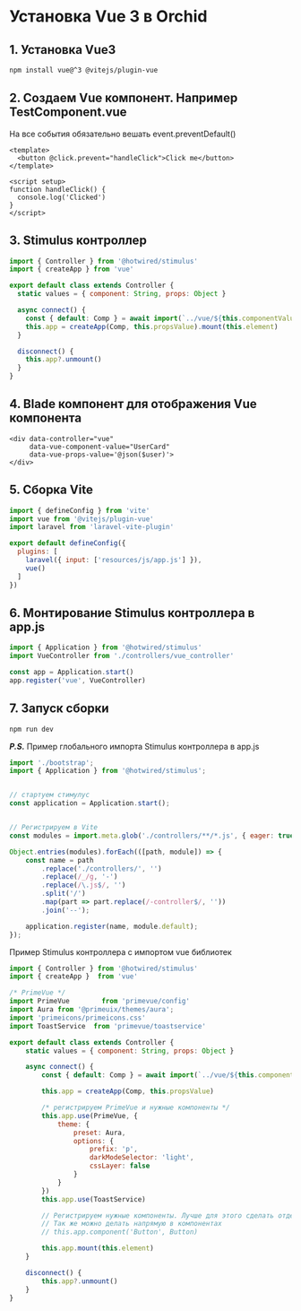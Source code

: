 # Установка Vue 3 в Orchid

## 1. Установка Vue3
```bash
npm install vue@^3 @vitejs/plugin-vue
```

## 2. Создаем Vue компонент. Например TestComponent.vue
На все события обязательно вешать event.preventDefault()
```vue
<template>
  <button @click.prevent="handleClick">Click me</button>
</template>

<script setup>
function handleClick() {
  console.log('Clicked')
}
</script>
```

## 3. Stimulus контроллер
```js
import { Controller } from '@hotwired/stimulus'
import { createApp } from 'vue'

export default class extends Controller {
  static values = { component: String, props: Object }

  async connect() {
    const { default: Comp } = await import(`../vue/${this.componentValue}.vue`)
    this.app = createApp(Comp, this.propsValue).mount(this.element)
  }

  disconnect() {
    this.app?.unmount()
  }
}
```

## 4. Blade компонент для отображения Vue компонента
```blade
<div data-controller="vue"
     data-vue-component-value="UserCard"
     data-vue-props-value='@json($user)'>
</div>
```

## 5. Сборка Vite
```js
import { defineConfig } from 'vite'
import vue from '@vitejs/plugin-vue'
import laravel from 'laravel-vite-plugin'

export default defineConfig({
  plugins: [
    laravel({ input: ['resources/js/app.js'] }),
    vue()
  ]
})
```

## 6. Монтирование Stimulus контроллера в app.js
```js
import { Application } from '@hotwired/stimulus'
import VueController from './controllers/vue_controller'

const app = Application.start()
app.register('vue', VueController)
```

## 7. Запуск сборки
```bash
npm run dev
```


***P.S.***
Пример глобального импорта Stimulus контроллера в app.js

```js
import './bootstrap';
import { Application } from '@hotwired/stimulus';


// стартуем стимулус
const application = Application.start();


// Регистрируем в Vite
const modules = import.meta.glob('./controllers/**/*.js', { eager: true });

Object.entries(modules).forEach(([path, module]) => {
    const name = path
        .replace('./controllers/', '')
        .replace(/_/g, '-')
        .replace(/\.js$/, '')
        .split('/')
        .map(part => part.replace(/-controller$/, ''))
        .join('--');

    application.register(name, module.default);
});
```
Пример Stimulus контроллера с импортом vue библиотек
```js
import { Controller } from '@hotwired/stimulus'
import { createApp }  from 'vue'

/* PrimeVue */
import PrimeVue        from 'primevue/config'
import Aura from '@primeuix/themes/aura';
import 'primeicons/primeicons.css'
import ToastService  from 'primevue/toastservice'

export default class extends Controller {
    static values = { component: String, props: Object }

    async connect() {
        const { default: Comp } = await import(`../vue/${this.componentValue}.vue`)

        this.app = createApp(Comp, this.propsValue)

        /* регистрируем PrimeVue и нужные компоненты */
        this.app.use(PrimeVue, {
            theme: {
                preset: Aura,
                options: {
                    prefix: 'p',
                    darkModeSelector: 'light',
                    cssLayer: false
                }
            }
        })
        this.app.use(ToastService)

        // Регистрируем нужные компоненты. Лучше для этого сделать отдельный файл, и импортировать сюда
        // Так же можно делать напрямую в компонентах
        // this.app.component('Button', Button)

        this.app.mount(this.element)
    }

    disconnect() {
        this.app?.unmount()
    }
}
```
